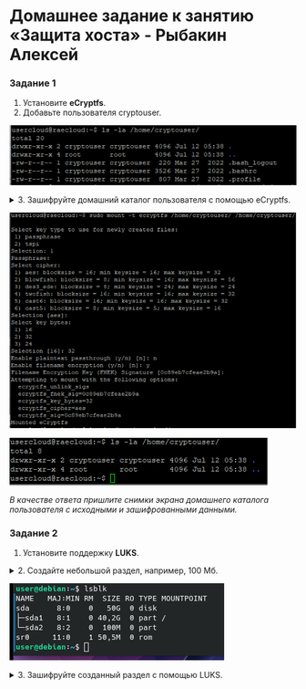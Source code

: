 # Домашнее задание к занятию  «Защита хоста» - Рыбакин Алексей

### Задание 1

1. Установите **eCryptfs**.
2. Добавьте пользователя cryptouser.

![1](./img/13-2_ecryptfs-do.png)

<details>
<summary>3. Зашифруйте домашний каталог пользователя с помощью eCryptfs.</summary>

```sgl
sudo mount -t ecryptfs /home/cryptouser/ /home/cryptouser/
Select key type to use for newly created files:
 1) passphrase
 2) tspi
Selection: 1
Passphrase:
Select cipher:
 1) aes: blocksize = 16; min keysize = 16; max keysize = 32
 2) blowfish: blocksize = 8; min keysize = 16; max keysize = 56
 3) des3_ede: blocksize = 8; min keysize = 24; max keysize = 24
 4) twofish: blocksize = 16; min keysize = 16; max keysize = 32
 5) cast6: blocksize = 16; min keysize = 16; max keysize = 32
 6) cast5: blocksize = 8; min keysize = 5; max keysize = 16
Selection [aes]:
Select key bytes:
 1) 16
 2) 32
 3) 24
Selection [16]: 32
Enable plaintext passthrough (y/n) [n]: n
Enable filename encryption (y/n) [n]: y
Filename Encryption Key (FNEK) Signature [0c89eb7cfeae2b9a]:
Attempting to mount with the following options:
  ecryptfs_unlink_sigs
  ecryptfs_fnek_sig=0c89eb7cfeae2b9a
  ecryptfs_key_bytes=32
  ecryptfs_cipher=aes
  ecryptfs_sig=0c89eb7cfeae2b9a
Mounted eCryptfs
```

</details>

![2](./img/13-2_ecryptfs-mount.png)

![3](./img/13-2_ecryptfs-posle.png)

*В качестве ответа  пришлите снимки экрана домашнего каталога пользователя с исходными и зашифрованными данными.*  

### Задание 2

1. Установите поддержку **LUKS**.

<details>
<summary>2. Создайте небольшой раздел, например, 100 Мб.</summary>
```sgl
user@debian:/$ lsblk
NAME   MAJ:MIN RM  SIZE RO TYPE MOUNTPOINT
sda      8:0    0   50G  0 disk 
├─sda1   8:1    0 40,2G  0 part /
└─sda2   8:2    0  100M  0 part 
sr0     11:0    1 50,5M  0 rom  
```
</details>

![4](./img/13-2_-luks-lsblk1.png)

<details>
<summary>3. Зашифруйте созданный раздел с помощью LUKS.</summary>
```sgl
user@debian:/$ sudo cryptsetup luksFormat /dev/sda2
ПРЕДУПРЕЖДЕНИЕ: Устройство /dev/sda2 уже содержит подпись суперблока «ext4».

WARNING!
========
Данные на /dev/sda2 будут перезаписаны без возможности восстановления.

Are you sure? (Type 'yes' in capital letters): YES
Введите парольную фразу для /dev/sda2: 
Парольная фраза повторно: 
```
</details>

*В качестве ответа пришлите снимки экрана с поэтапным выполнением задания.*

![5](./img/13-2_-luks-crypt.png)

![6](./img/13-2_-luks-lsblk2.png)
